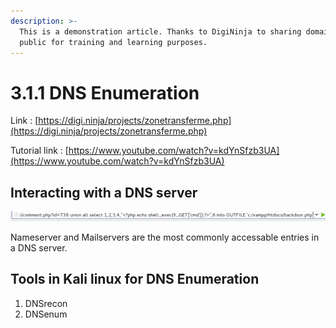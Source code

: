 ```yaml
---
description: >-
  This is a demonstration article. Thanks to DigiNinja to sharing domains to 
  public for training and learning purposes.
---
```


# 3.1.1 DNS Enumeration

Link : [https://digi.ninja/projects/zonetransferme.php](https://digi.ninja/projects/zonetransferme.php)

Tutorial link : [https://www.youtube.com/watch?v=kdYnSfzb3UA](https://www.youtube.com/watch?v=kdYnSfzb3UA)

## Interacting with a DNS server

![nameserver and mx\(mail\) records](../../../../.gitbook/assets/image%20%282%29.png)

Nameserver and Mailservers are the most commonly accessable entries in a DNS server.

## Tools in Kali linux for DNS Enumeration

1. DNSrecon
2. DNSenum

